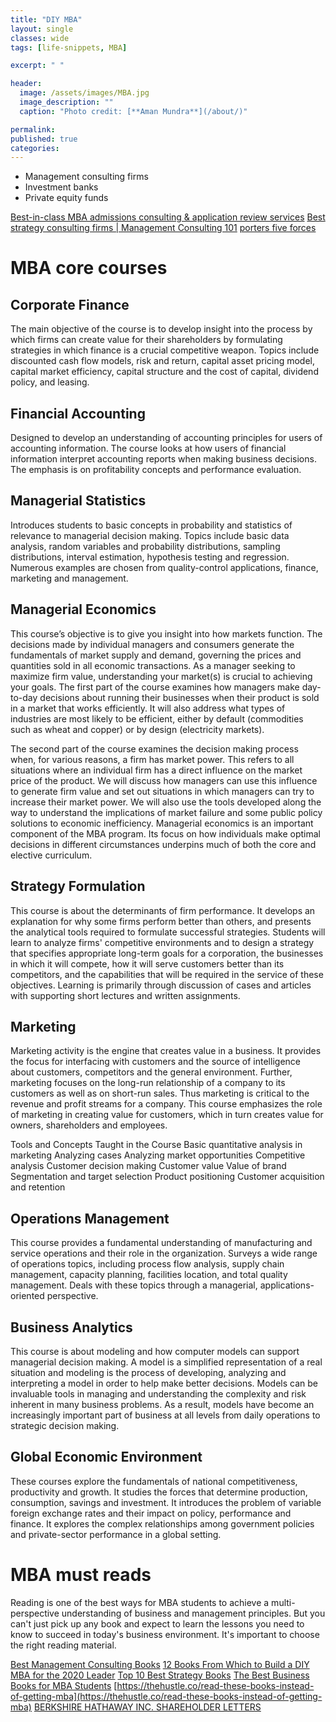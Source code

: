 ```yaml
---
title: "DIY MBA"
layout: single
classes: wide
tags: [life-snippets, MBA]

excerpt: " "

header:
  image: /assets/images/MBA.jpg
  image_description: ""
  caption: "Photo credit: [**Aman Mundra**](/about/)"

permalink:
published: true
categories: 
---
```


- Management consulting firms
- Investment banks
- Private equity funds

[Best-in-class MBA admissions consulting & application review services](https://www.mbacrystalball.com/)
[Best strategy consulting firms | Management Consulting 101](https://www.mbacrystalball.com/blog/2012/09/04/best-consulting-firms-strategy/)
[porters five forces](https://www.mbacrystalball.com/blog/strategy/porters-five-forces/)
 
 
# MBA core courses
 
## Corporate Finance
The main objective of the course is to develop insight into the process by which firms can create value for their shareholders 
by formulating strategies in which finance is a crucial competitive weapon. 
Topics include discounted cash flow models, risk and return, capital asset pricing model, capital market efficiency, capital structure and the cost of capital, dividend policy, and leasing.

## Financial Accounting
Designed to develop an understanding of accounting principles for users of accounting information. 
The course looks at how users of financial information interpret accounting reports when making business decisions. 
The emphasis is on profitability concepts and performance evaluation. 

## Managerial Statistics
Introduces students to basic concepts in probability and statistics of relevance to managerial decision making. 
Topics include basic data analysis, random variables and probability distributions, sampling distributions, interval estimation, hypothesis testing and regression. 
Numerous examples are chosen from quality-control applications, finance, marketing and management.

## Managerial Economics
This course’s objective is to give you insight into how markets function. The decisions made by individual managers and consumers generate the fundamentals of market supply and demand, 
governing the prices and quantities sold in all economic transactions. 
As a manager seeking to maximize firm value, understanding your market(s) is crucial to achieving your goals. 
The first part of the course examines how managers make day-to-day decisions about running their businesses when their product is sold in a market that works efficiently. 
It will also address what types of industries are most likely to be efficient, either by default (commodities such as wheat and copper) or by design (electricity markets).

The second part of the course examines the decision making process when, for various reasons, a firm has market power. 
This refers to all situations where an individual firm has a direct influence on the market price of the product. 
We will discuss how managers can use this influence to generate firm value and set out situations in which managers can try to increase their market power. 
We will also use the tools developed along the way to understand the implications of market failure and some public policy solutions to economic inefficiency. 
Managerial economics is an important component of the MBA program. Its focus on how individuals make optimal decisions in different circumstances underpins much of both the core 
and elective curriculum. 

## Strategy Formulation
This course is about the determinants of firm performance. It develops an explanation for why some firms perform better than others, and presents the analytical tools 
required to formulate successful strategies. Students will learn to analyze firms' competitive environments and to design a strategy that specifies appropriate long-term goals 
for a corporation, the businesses in which it will compete, how it will serve customers better than its competitors, and the capabilities that will be required in the service 
of these objectives. Learning is primarily through discussion of cases and articles with supporting short lectures and written assignments.

## Marketing
Marketing activity is the engine that creates value in a business. It provides the focus for interfacing with customers and the source of intelligence about customers, 
competitors and the general environment. Further, marketing focuses on the long-run relationship of a company to its customers as well as on short-run sales. 
Thus marketing is critical to the revenue and profit streams for a company. This course emphasizes the role of marketing in creating value for customers, which in turn creates value 
for owners, shareholders and employees.

Tools and Concepts Taught in the Course
Basic quantitative analysis in marketing
Analyzing cases
Analyzing market opportunities
Competitive analysis
Customer decision making
Customer value
Value of brand
Segmentation and target selection
Product positioning
Customer acquisition and retention
 
## Operations Management
This course provides a fundamental understanding of manufacturing and service operations and their role in the organization. 
Surveys a wide range of operations topics, including process flow analysis, supply chain management, capacity planning, facilities location, and total quality management. 
Deals with these topics through a managerial, applications-oriented perspective. 

## Business Analytics
This course is about modeling and how computer models can support managerial decision making. A model is a simplified representation of a real situation and modeling is 
the process of developing, analyzing and interpreting a model in order to help make better decisions. Models can be invaluable tools in managing and understanding the complexity 
and risk inherent in many business problems. As a result, models have become an increasingly important part of business at all levels from daily operations to strategic decision making.

## Global Economic Environment
These courses explore the fundamentals of national competitiveness, productivity and growth. It studies the forces that determine production, consumption, savings and investment. 
It introduces the problem of variable foreign exchange rates and their impact on policy, performance and finance. 
It explores the complex relationships among government policies and private-sector performance in a global setting.


# MBA must reads
Reading is one of the best ways for MBA students to achieve a multi-perspective understanding of business and management principles. 
But you can't just pick up any book and expect to learn the lessons you need to know to succeed in today's business environment. It's important to choose the right reading material.

[Best Management Consulting Books](https://www.mbacrystalball.com/blog/2014/05/23/best-management-consulting-books/)
[12 Books From Which to Build a DIY MBA for the 2020 Leader](https://www.inc.com/james-kerr/12-books-from-which-to-build-a-diy-mba-for-the-2020-leader.html)
[Top 10 Best Strategy Books](https://www.wallstreetmojo.com/top-best-strategy-books/)
[The Best Business Books for MBA Students](https://www.thoughtco.com/the-best-business-books-for-mba-students-4159952)
[https://thehustle.co/read-these-books-instead-of-getting-mba](https://thehustle.co/read-these-books-instead-of-getting-mba)
[BERKSHIRE HATHAWAY INC. SHAREHOLDER LETTERS](http://www.berkshirehathaway.com/letters/letters.html)

